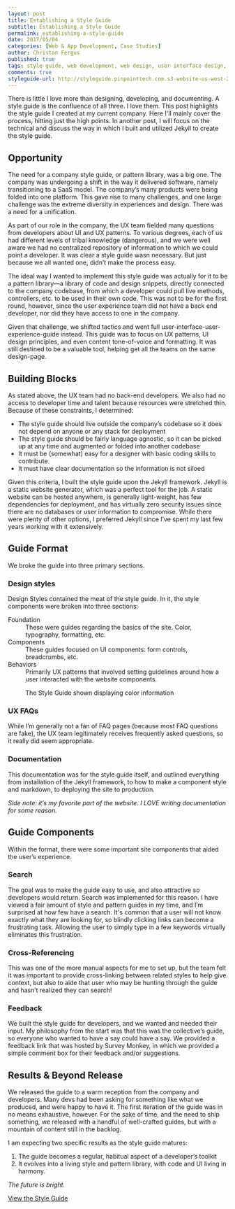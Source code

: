 ```yaml
---
layout: post
title: Establishing a Style Guide 
subtitle: Establishing a Style Guide
permalink: establishing-a-style-guide
date: 2017/05/04 
categories: [Web & App Development, Case Studies]
author: Christan Fergus
published: true
tags: style guide, web development, web design, user interface design, Jekyll
comments: true
styleguide-url: http://styleguide.pinpointtech.com.s3-website-us-west-2.amazonaws.com/
---
```


There is little I love more than designing, developing, and documenting. A style guide is the confluence of all three. I love them. This post highlights the style guide I created at my current company. Here I'll mainly cover the process, hitting just the high points. In another post, I will focus on the technical and discuss the way in which I built and utilized Jekyll to create the style guide. 

## Opportunity
The need for a company style guide, or pattern library, was a big one. The company was undergoing a shift in the way it delivered software, namely transitioning to a SaaS model. The company’s many products were being folded into one platform. This gave rise to many challenges, and one large challenge was the extreme diversity in experiences and design. There was a need for a unification. 

As part of our role in the company, the UX team fielded many questions from developers about UI and UX patterns. To various degrees, each of us had different levels of tribal knowledge (dangerous), and we were well aware we had no centralized repository of information to which we could point a developer. It was clear a style guide wasn necessary. But just because we all wanted one, didn’t make the process easy. 

The ideal way I wanted to implement this style guide was actually for it to be a pattern library—a library of code and design snippets, directly connected to the company codebase, from which a developer could pull live methods, controllers, etc. to be used in their own code. This was not to be for the first round, however, since the user experience team did not have a back end developer, nor did they have access to one in the company. 

Given that challenge, we shifted tactics and went full user-interface-user-experience-guide instead. This guide was to focus on UX patterns, UI design principles, and even content tone-of-voice and formatting. It was still destined to be a valuable tool, helping get all the teams on the same design-page. 

## Building Blocks
As stated above, the UX team had no back-end developers. We also had no access to developer time and talent because resources were stretched thin. Because of these constraints, I determined:

- The style guide should live outside the company’s codebase so it does not depend on anyone or any stack for deployment
- The style guide should be fairly language agnostic, so it can be picked up at any time and augmented or folded into another codebase
- It must be (somewhat) easy for a designer with basic coding skills to contribute 
- It must have clear documentation so the information is not siloed

Given this criteria, I built the style guide upon the Jekyll framework. Jekyll is a static website generator, which was a perfect tool for the job. A static website can be hosted anywhere, is generally light-weight, has few dependencies for deployment, and has virtually zero security issues since there are no databases or user information to compromise. While there were plenty of other options, I preferred Jekyll since I’ve spent my last few years working with it extensively.

## Guide Format
We broke the guide into three primary sections.

### Design styles
Design Styles contained the meat of the style guide. In it, the style components were broken into three sections:
<dl>
	<dt>Foundation</dt>
	<dd>These were guides regarding the basics of the site. Color, typography, formatting, etc.</dd>
	<dt>Components</dt>
	<dd>These guides focused on UI components: form controls, breadcrumbs, etc.</dd>
	<dt>Behaviors</dt>
	<dd>Primarily UX patterns that involved setting guidelines around how a user interacted with the website components.</dd>
</dl>
<figure>
	<img src="http://res.cloudinary.com/fergd/image/upload/v1493956154/jk-color-compressor.png" alt="">
	<figcaption>The Style Guide shown displaying color information</figcaption>
</figure>

### UX FAQs
While I’m generally not a fan of FAQ pages (because most FAQ questions are fake), the UX team legitimately receives frequently asked questions, so it really did seem appropriate.

### Documentation
This documentation was for the style guide itself, and outlined everything from installation of the Jekyll framework, to how to make a component style and markdown, to deploying the site to production. 

<em>Side note: it’s my favorite part of the website. I LOVE writing documentation for some reason. </em>

## Guide Components
Within the format, there were some important site components that aided the user’s experience. 

### Search
The goal was to make the guide easy to use, and also attractive so developers would return. Search was implemented for this reason. I have viewed a fair amount of style and pattern guides in my time, and I’m surprised at how few have a search. It's common that a user will not know exactly what they are looking for, so blindly clicking links can become a frustrating task. Allowing the user to simply type in a few keywords virtually eliminates this frustration. 

### Cross-Referencing
This was one of the more manual aspects for me to set up, but the team felt it was important to provide cross-linking between related styles to help give context, but also to aide that user who may be hunting through the guide and hasn’t realized they can search!

### Feedback
We built the style guide for developers, and we wanted and needed their input. My philosophy from the start was that this was the collective’s guide, so everyone who wanted to have a say could have a say. We provided a feedback link that was hosted by Survey Monkey, in which we provided a simple comment box for their feedback and/or suggestions. 

## Results &amp; Beyond Release
We released the guide to a warm reception from the company and developers. Many devs had been asking for something like what we produced, and were happy to have it. The first iteration of the guide was in no means exhaustive, however. For the sake of time, and the need to ship something, we released with a handful of well-crafted guides, but with a mountain of content still in the backlog. 

I am expecting two specific results as the style guide matures: 
1. The guide becomes a regular, habitual aspect of a developer’s toolkit
2. It evolves into a living style and pattern library, with code and UI living in harmony. 

<em>The future is bright.</em>

<a href="{{ page.styleguide-url }}" target="_blank">View the Style Guide</a>